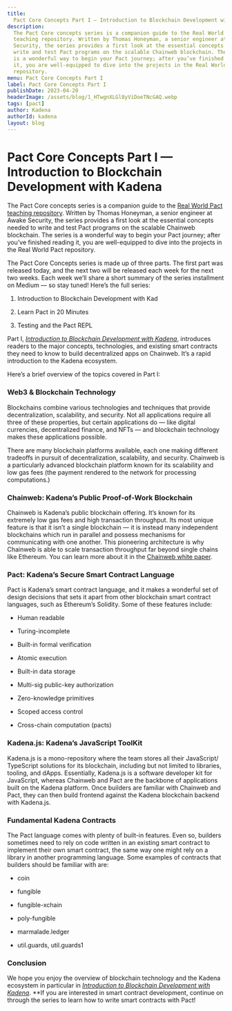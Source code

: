 ```yaml
---
title:
  Pact Core Concepts Part I — Introduction to Blockchain Development with Kadena
description:
  The Pact Core concepts series is a companion guide to the Real World Pact
  teaching repository. Written by Thomas Honeyman, a senior engineer at Awake
  Security, the series provides a first look at the essential concepts needed to
  write and test Pact programs on the scalable Chainweb blockchain. The series
  is a wonderful way to begin your Pact journey; after you’ve finished reading
  it, you are well-equipped to dive into the projects in the Real World Pact
  repository.
menu: Pact Core Concepts Part I
label: Pact Core Concepts Part I
publishDate: 2023-04-20
headerImage: /assets/blog/1_HTwgnXLGl8yViDoeTNcGAQ.webp
tags: [pact]
author: Kadena
authorId: kadena
layout: blog
---
```


# Pact Core Concepts Part I — Introduction to Blockchain Development with Kadena

The Pact Core concepts series is a companion guide to the
[Real World Pact teaching repository](https://github.com/thomashoneyman/real-world-pact).
Written by Thomas Honeyman, a senior engineer at Awake Security, the series
provides a first look at the essential concepts needed to write and test Pact
programs on the scalable Chainweb blockchain. The series is a wonderful way to
begin your Pact journey; after you’ve finished reading it, you are well-equipped
to dive into the projects in the Real World Pact repository.

The Pact Core Concepts series is made up of three parts. The first part was
released today, and the next two will be released each week for the next two
weeks. Each week we’ll share a short summary of the series installment on Medium
— so stay tuned! Here’s the full series:

1.  Introduction to Blockchain Development with Kad

2.  Learn Pact in 20 Minutes

3.  Testing and the Pact REPL

Part I,
[_Introduction to Blockchain Development with Kadena_](https://github.com/thomashoneyman/real-world-pact/blob/main/00-core-concepts/01-Introduction.md),
introduces readers to the major concepts, technologies, and existing smart
contracts they need to know to build decentralized apps on Chainweb. It’s a
rapid introduction to the Kadena ecosystem.

Here’s a brief overview of the topics covered in Part I:

### Web3 & Blockchain Technology

Blockchains combine various technologies and techniques that provide
decentralization, scalability, and security. Not all applications require all
three of these properties, but certain applications do — like digital
currencies, decentralized finance, and NFTs — and blockchain technology makes
these applications possible.

There are many blockchain platforms available, each one making different
tradeoffs in pursuit of decentralization, scalability, and security. Chainweb is
a particularly advanced blockchain platform known for its scalability and low
gas fees (the payment rendered to the network for processing computations.)

### Chainweb: Kadena’s Public Proof-of-Work Blockchain

Chainweb is Kadena’s public blockchain offering. It’s known for its extremely
low gas fees and high transaction throughput. Its most unique feature is that it
isn’t a single blockchain — it is instead many independent blockchains which run
in parallel and possess mechanisms for communicating with one another. This
pioneering architecture is why Chainweb is able to scale transaction throughput
far beyond single chains like Ethereum. You can learn more about it in the
[Chainweb white paper](https://d31d887a-c1e0-47c2-aa51-c69f9f998b07.filesusr.com/ugd/86a16f_029c9991469e4565a7c334dd716345f4.pdf).

### Pact: Kadena’s Secure Smart Contract Language

Pact is Kadena’s smart contract language, and it makes a wonderful set of design
decisions that sets it apart from other blockchain smart contract languages,
such as Ethereum’s Solidity. Some of these features include:

- Human readable

- Turing-incomplete

- Built-in formal verification

- Atomic execution

- Built-in data storage

- Multi-sig public-key authorization

- Zero-knowledge primitives

- Scoped access control

- Cross-chain computation (pacts)

### Kadena.js: Kadena’s JavaScript ToolKit

Kadena.js is a mono-repository where the team stores all their JavaScript/
TypeScript solutions for its blockchain, including but not limited to libraries,
tooling, and dApps. Essentially, Kadena.js is a software developer kit for
JavaScript, whereas Chainweb and Pact are the backbone of applications built on
the Kadena platform. Once builders are familiar with Chainweb and Pact, they can
then build frontend against the Kadena blockchain backend with Kadena.js.

### Fundamental Kadena Contracts

The Pact language comes with plenty of built-in features. Even so, builders
sometimes need to rely on code written in an existing smart contract to
implement their own smart contract, the same way one might rely on a library in
another programming language. Some examples of contracts that builders should be
familiar with are:

- coin

- fungible

- fungible-xchain

- poly-fungible

- marmalade.ledger

- util.guards, util.guards1

### Conclusion

We hope you enjoy the overview of blockchain technology and the Kadena ecosystem
in particular in
[_Introduction to Blockchain Development with Kadena_](https://github.com/thomashoneyman/real-world-pact/blob/main/00-core-concepts/01-Introduction.md).
\*\*If you are interested in smart contract development, continue on through the
series to learn how to write smart contracts with Pact!
